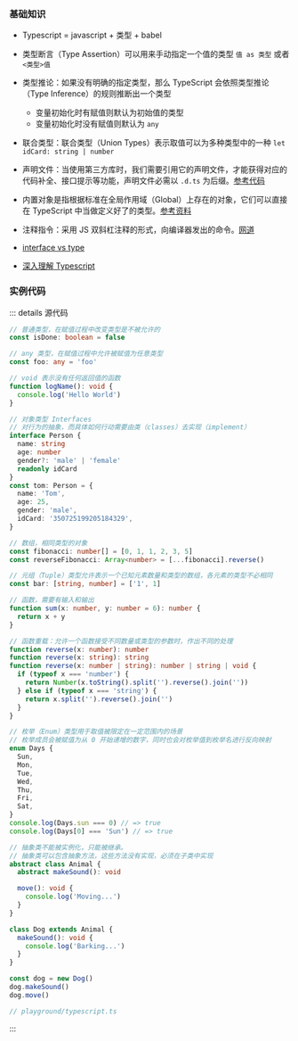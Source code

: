 ### 基础知识

- Typescript = javascript + 类型 + babel
- 类型断言（Type Assertion）可以用来手动指定一个值的类型 `值 as 类型` 或者 `<类型>值`
- 类型推论：如果没有明确的指定类型，那么 TypeScript 会依照类型推论（Type Inference）的规则推断出一个类型

  - 变量初始化时有赋值则默认为初始值的类型
  - 变量初始化时没有赋值则默认为 `any`

- 联合类型：联合类型（Union Types）表示取值可以为多种类型中的一种 `let idCard: string | number`

- 声明文件：当使用第三方库时，我们需要引用它的声明文件，才能获得对应的代码补全、接口提示等功能，声明文件必需以 `.d.ts` 为后缀。[参考代码](https://github.com/sindresorhus/internal-ip/blob/main/index.d.ts)

- 内置对象是指根据标准在全局作用域（Global）上存在的对象，它们可以直接在 TypeScript 中当做定义好了的类型。[参考资料](https://ts.xcatliu.com/basics/built-in-objects.html)

- 注释指令：采用 JS 双斜杠注释的形式，向编译器发出的命令。[网道](https://wangdoc.com/typescript/comment)

- [interface vs type](https://www.cnblogs.com/ygyy/p/18191941)
- [深入理解 Typescript](https://jkchao.github.io/typescript-book-chinese/)

### 实例代码

::: details 源代码

```ts
// 普通类型，在赋值过程中改变类型是不被允许的
const isDone: boolean = false

// any 类型，在赋值过程中允许被赋值为任意类型
const foo: any = 'foo'

// void 表示没有任何返回值的函数
function logName(): void {
  console.log('Hello World')
}

// 对象类型 Interfaces
// 对行为的抽象，而具体如何行动需要由类（classes）去实现（implement）
interface Person {
  name: string
  age: number
  gender?: 'male' | 'female'
  readonly idCard
}
const tom: Person = {
  name: 'Tom',
  age: 25,
  gender: 'male',
  idCard: '350725199205184329',
}

// 数组，相同类型的对象
const fibonacci: number[] = [0, 1, 1, 2, 3, 5]
const reverseFibonacci: Array<number> = [...fibonacci].reverse()

// 元组（Tuple）类型允许表示一个已知元素数量和类型的数组，各元素的类型不必相同
const bar: [string, number] = ['1', 1]

// 函数，需要有输入和输出
function sum(x: number, y: number = 6): number {
  return x + y
}

// 函数重载：允许一个函数接受不同数量或类型的参数时，作出不同的处理
function reverse(x: number): number
function reverse(x: string): string
function reverse(x: number | string): number | string | void {
  if (typeof x === 'number') {
    return Number(x.toString().split('').reverse().join(''))
  } else if (typeof x === 'string') {
    return x.split('').reverse().join('')
  }
}

// 枚举（Enum）类型用于取值被限定在一定范围内的场景
// 枚举成员会被赋值为从 0 开始递增的数字，同时也会对枚举值到枚举名进行反向映射
enum Days {
  Sun,
  Mon,
  Tue,
  Wed,
  Thu,
  Fri,
  Sat,
}
console.log(Days.sun === 0) // => true
console.log(Days[0] === 'Sun') // => true

// 抽象类不能被实例化，只能被继承。
// 抽象类可以包含抽象方法，这些方法没有实现，必须在子类中实现
abstract class Animal {
  abstract makeSound(): void

  move(): void {
    console.log('Moving...')
  }
}

class Dog extends Animal {
  makeSound(): void {
    console.log('Barking...')
  }
}

const dog = new Dog()
dog.makeSound()
dog.move()

// playground/typescript.ts
```

:::
